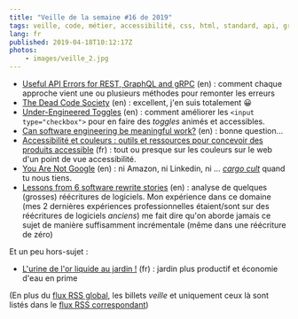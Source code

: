 ```yaml
---
title: "Veille de la semaine #16 de 2019"
tags: veille, code, métier, accessibilité, css, html, standard, api, graphql, rest
lang: fr
published: 2019-04-18T10:12:17Z
photos:
    - images/veille_2.jpg
---
```

* [Useful API Errors for REST, GraphQL and gRPC](https://blog.apisyouwonthate.com/useful-api-errors-for-rest-graphql-and-grpc-897efa851165) (en)&nbsp;: comment chaque approche vient une ou plusieurs méthodes pour remonter les erreurs
* [The Dead Code Society](https://medium.com/pinterest-engineering/the-dead-code-society-2f189ff46b04) (en)&nbsp;: excellent, j'en suis totalement 😀
* [Under-Engineered Toggles](http://adrianroselli.com/2019/03/under-engineered-toggles.html) (en)&nbsp;: comment améliorer les `<input type="checkbox">` pour en faire des *toggles* animés et accessibles.
* [Can software engineering be meaningful work?](https://codewithoutrules.com/2019/04/12/meaningful-programming-work/) (en)&nbsp;: bonne question…
* [Accessibilité et couleurs : outils et ressources pour concevoir des produits accessible](https://stephaniewalter.design/fr/blog/accessibilite-et-couleurs-outils-et-ressources-pour-concevoir-des-produits-accessible/) (fr)&nbsp;: tout ou presque sur les couleurs sur le web d'un point de vue accessibilité.
* [You Are Not Google](https://blog.bradfieldcs.com/you-are-not-google-84912cf44afb) (en)&nbsp;: ni Amazon, ni Linkedin, ni … *[cargo cult](https://fr.wikipedia.org/wiki/Culte_du_cargo)* quand tu nous tiens.
* [Lessons from 6 software rewrite stories](https://medium.com/@herbcaudill/lessons-from-6-software-rewrite-stories-635e4c8f7c22) (en)&nbsp;: analyse de quelques (grosses) réécritures de logiciels. Mon expérience dans ce domaine (mes 2 dernières expériences professionnelles étaient/sont sur des réécritures de logiciels _anciens_) me fait dire qu'on aborde jamais ce sujet de manière suffisamment incrémentale (même dans une réécriture de zéro)

Et un peu hors-sujet&nbsp;:

* [L'urine de l'or liquide au jardin !](https://www.youtube.com/watch?v=4SZasMQH9yU) (fr)&nbsp;: jardin plus productif et économie d'eau en prime

(En plus du [flux RSS global](/rss.xml), les billets *veille*
et uniquement ceux là sont listés dans le [flux RSS correspondant](/rss/veille.xml))
